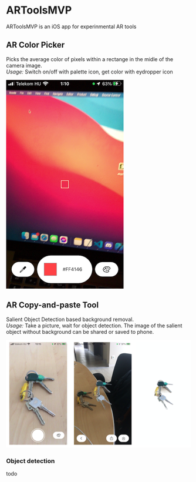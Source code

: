 # ARToolsMVP
ARToolsMVP is an iOS app for experinmental AR tools

## AR Color Picker
Picks the average color of pixels within a rectange in the midle of the camera image.  
*Usage:* Switch on/off with palette icon, get color with eydropper icon

![](images/colorpicker.png)

## AR Copy-and-paste Tool
Salient Object Detection based background removal.  
*Usage:* Take a picture, wait for object detection. The image of the salient object without background can be shared or saved to phone.

![](images/remov.png)

### Object detection
todo
